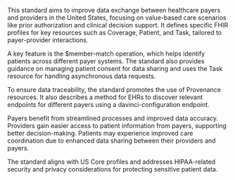 This standard aims to improve data exchange between healthcare payers and providers in the United States, focusing on value-based care scenarios like prior authorization and clinical decision support. It defines specific FHIR profiles for key resources such as Coverage, Patient, and Task, tailored to payer-provider interactions.

A key feature is the $member-match operation, which helps identify patients across different payer systems. The standard also provides guidance on managing patient consent for data sharing and uses the Task resource for handling asynchronous data requests.

To ensure data traceability, the standard promotes the use of Provenance resources. It also describes a method for EHRs to discover relevant endpoints for different payers using a davinci-configuration endpoint.

Payers benefit from streamlined processes and improved data accuracy. Providers gain easier access to patient information from payers, supporting better decision-making. Patients may experience improved care coordination due to enhanced data sharing between their providers and payers.

The standard aligns with US Core profiles and addresses HIPAA-related security and privacy considerations for protecting sensitive patient data.